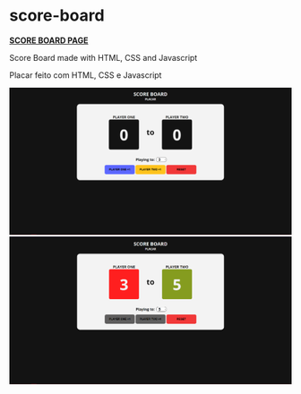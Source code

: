 # score-board
<a href="https://mayckonrebecci.github.io/score-keeper/"><strong>SCORE BOARD PAGE</strong></a>

Score Board made with HTML, CSS and Javascript

Placar feito com HTML, CSS e Javascript

<img src="img/screenshot1.png">
<img src="img/screenshot2.png">
